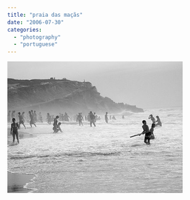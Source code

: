```yaml
---
title: "praia das maçãs"
date: "2006-07-30"
categories: 
  - "photography"
  - "portuguese"
---
```


[![](images/praiadasmacas.jpg)](http://photos1.blogger.com/blogger/7083/408/1600/praiadasmacas.jpg)
